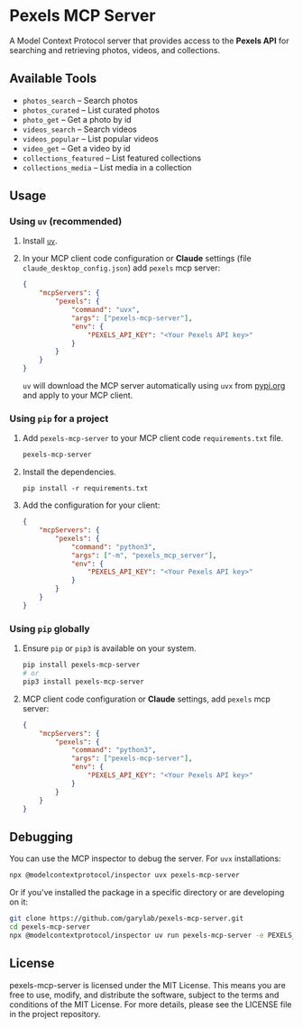 # Pexels MCP Server

A Model Context Protocol server that provides access to the **Pexels API** for searching and retrieving photos, videos, and collections.

## Available Tools

- `photos_search` – Search photos
- `photos_curated` – List curated photos
- `photo_get` – Get a photo by id
- `videos_search` – Search videos
- `videos_popular` – List popular videos
- `video_get` – Get a video by id
- `collections_featured` – List featured collections
- `collections_media` – List media in a collection


## Usage


### Using `uv` (recommended)

1. Install [`uv`](https://docs.astral.sh/uv/).

2. In your MCP client code configuration or **Claude** settings (file `claude_desktop_config.json`) add `pexels` mcp server:
    ```json
    {
        "mcpServers": {
            "pexels": {
                "command": "uvx",
                "args": ["pexels-mcp-server"],
                "env": {
                    "PEXELS_API_KEY": "<Your Pexels API key>"
                }
            }
        }
    }
    ```
    `uv` will download the MCP server automatically using `uvx` from [pypi.org](https://pypi.org/project/pexels-mcp-server/) and apply to your MCP client.

### Using `pip` for a project
1. Add `pexels-mcp-server` to your MCP client code `requirements.txt` file.
    ```txt
    pexels-mcp-server
    ```

2. Install the dependencies.
    ```shell
    pip install -r requirements.txt
    ```

3. Add the configuration for your client:
    ```json
    {
        "mcpServers": {
            "pexels": {
                "command": "python3",
                "args": ["-m", "pexels_mcp_server"],
                "env": {
                    "PEXELS_API_KEY": "<Your Pexels API key>"
                }
            }
        }
    }
    ```


### Using `pip` globally

1. Ensure `pip` or `pip3` is available on your system.
    ```bash
    pip install pexels-mcp-server
    # or
    pip3 install pexels-mcp-server
    ```

2. MCP client code configuration or **Claude** settings, add `pexels` mcp server:
    ```json
    {
        "mcpServers": {
            "pexels": {
                "command": "python3",
                "args": ["pexels-mcp-server"],
                "env": {
                    "PEXELS_API_KEY": "<Your Pexels API key>"
                }
            }
        }
    }
    ```


## Debugging

You can use the MCP inspector to debug the server. For `uvx` installations:

```bash
npx @modelcontextprotocol/inspector uvx pexels-mcp-server
```

Or if you've installed the package in a specific directory or are developing on it:

```bash
git clone https://github.com/garylab/pexels-mcp-server.git
cd pexels-mcp-server
npx @modelcontextprotocol/inspector uv run pexels-mcp-server -e PEXELS_API_KEY=<the key>
```


## License

pexels-mcp-server is licensed under the MIT License. This means you are free to use, modify, and distribute the software, subject to the terms and conditions of the MIT License. For more details, please see the LICENSE file in the project repository.
